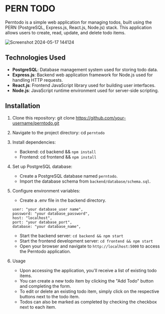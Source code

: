 # PERN TODO 

Perntodo is a simple web application for managing todos, built using the PERN (PostgreSQL, Express.js, React.js, Node.js) stack. This application allows users to create, read, update, and delete todo items.

![Screenshot 2024-05-17 144124](https://github.com/Sumit262601/pern_todo/assets/127303989/02b273f8-0052-489a-8091-07766b90cb0d)

## Technologies Used


- **PostgreSQL**: Database management system used for storing todo data.
- **Express.js**: Backend web application framework for Node.js used for handling HTTP requests.
- **React.js**: Frontend JavaScript library used for building user interfaces.
- **Node.js**: JavaScript runtime environment used for server-side scripting.

## Installation

1. Clone this repository: git clone https://github.com/your-username/perntodo.git

2. Navigate to the project directory: cd `perntodo`

3. Install dependencies:
	- Backend: cd backend && `npm install`
	- Frontend: cd frontend && `npm install`
4. Set up PostgreSQL database:
	- Create a PostgreSQL database named `perntodo`.
	- Import the database schema from `backend/database/schema.sql`.

5. Configure environment variables:
	- Create a .env file in the backend directory.
	```
 	user: "your database_user name",
 	password: "your database_password",
 	host: "localhost",
 	port: "your database_port",
 	database: "your database_name",
	```
	- Start the backend server: `cd backend && npm start`
	- Start the frontend development server: `cd frontend && npm start`
	- Open your browser and navigate to `http://localhost:5000` to access the Perntodo application.

6. Usage
   - Upon accessing the application, you'll receive a list of existing todo items.
   - You can create a new todo item by clicking the "Add Todo" button and completing the form.
   - To edit or delete an existing todo item, simply click on the respective buttons next to the todo item.
   - Todos can also be marked as completed by checking the checkbox next to each item.
